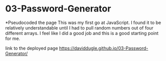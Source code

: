 # 03-Password-Generator
*Pseudocoded the page
This was my first go at JavaScript. I found it to be relatively understandable until I had to pull random numbers out of four different arrays. I feel like I did a good job and this is a good starting point for me. 

link to the deployed page
https://daviddugle.github.io/03-Password-Generator/